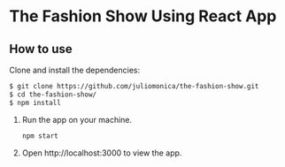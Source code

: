# The Fashion Show Using React App


## How to use

Clone and install the dependencies:

```bash
$ git clone https://github.com/juliomonica/the-fashion-show.git
$ cd the-fashion-show/
$ npm install
```
1. Run the app on your machine.

   ```bash
   npm start
   ```
2. Open http://localhost:3000 to view the app.
